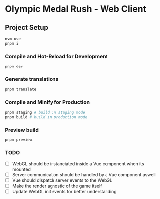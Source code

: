 # Olympic Medal Rush - Web Client

## Project Setup

```sh
nvm use
pnpm i
```

### Compile and Hot-Reload for Development

```sh
pnpm dev
```

### Generate translations

```sh
pnpm translate
```

### Compile and Minify for Production

``` bash
pnpm staging # build in staging mode
pnpm build # build in production mode
```

### Preview build

``` bash
pnpm preview
```

### TODO

- [ ] WebGL should be instanciated inside a Vue component when its mounted
- [ ] Server communication should be handled by a Vue component aswell
- [ ] Vue should dispatch server events to the WebGL
- [ ] Make the render agnostic of the game itself
- [ ] Update WebGL init events for better understanding
